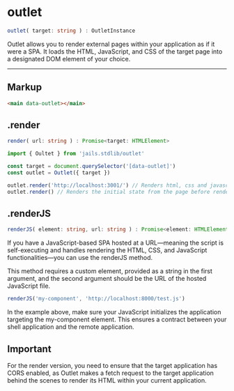 # outlet
```ts 
outlet( target: string ) : OutletInstance
```
Outlet allows you to render external pages within your application as if it were a SPA. It loads the HTML, JavaScript, and CSS of the target page into a designated DOM element of your choice.

---

## Markup
```html
<main data-outlet></main>
```

## .render
```ts 
render( url: string ) : Promise<target: HTMLElement>
```

```ts
import { Oultet } from 'jails.stdlib/outlet'

const target = document.querySelector('[data-outlet]')
const outlet = Outlet({ target })

outlet.render('http://localhost:3001/') // Renders html, css and javascript from a application running on localhost:3001
outlet.render() // Renders the initial state from the page before rendering localhost:3001 and clear css, js and html loaded from the last 
```

## .renderJS
```ts 
renderJS( element: string, url: string ) : Promise<element: HTMLElement>
```

If you have a JavaScript-based SPA hosted at a URL—meaning the script is self-executing and handles rendering the HTML, CSS, and JavaScript functionalities—you can use the renderJS method.

This method requires a custom element, provided as a string in the first argument, and the second argument should be the URL of the hosted JavaScript file.

```ts
renderJS('my-component', 'http://localhost:8000/test.js')
```

In the example above, make sure your JavaScript initializes the application targeting the my-component element. This ensures a contract between your shell application and the remote application.


## Important
For the render version, you need to ensure that the target application has CORS enabled, as Outlet makes a fetch request to the target application behind the scenes to render its HTML within your current application.
